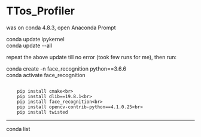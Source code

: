 # TTos_Profiler

was on conda 4.8.3, open Anaconda Prompt</p>
<p>conda update ipykernel<br>
conda update --all</p>
<p>repeat the above update till no error (took few runs for me), then run:</p>
<p>conda create -n face_recognition python==3.6.6 <br>
conda activate face_recognition<br>
  
``` 
     
    pip install cmake<br> 
    pip install dlib==19.8.1<br>
    pip install face_recognition<br>
    pip install opencv-contrib-python==4.1.0.25<br>
    pip install twisted 
  ```

----------------------------------------------------------- 

conda list 

